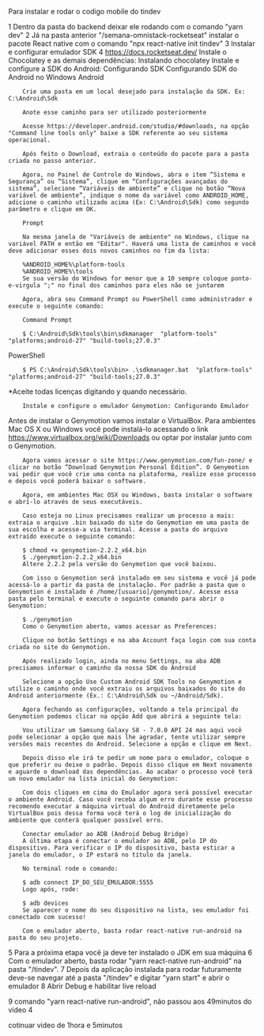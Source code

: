 Para instalar e rodar o codigo mobile do tindev

1	Dentro da pasta do backend deixar ele rodando com o comando "yarn dev"
2	Já na pasta anterior "/semana-omnistack-rocketseat" instalar o pacote React native com o comando "npx react-native init tindev"
3 	Instalar e configurar emulador SDK
4	https://docs.rocketseat.dev/
	Instale o Chocolatey e as demais dependências: Instalando chocolatey
	Instale e configure a SDK do Android: Configurando SDK
	Configurando SDK do Android no Windows
		Android

		Crie uma pasta em um local desejado para instalação da SDK. Ex: C:\Android\Sdk

		Anote esse caminho para ser utilizado posteriormente

		Acesse https://developer.android.com/studio/#downloads, na opção "Command line tools only" baixe a SDK referente ao seu sistema operacional.

		Após feito o Download, extraia o conteúdo do pacote para a pasta criada no passo anterior.

		Agora, no Painel de Controle do Windows, abra o item “Sistema e Segurança” ou “Sistema”, clique em “Configurações avançadas do sistema”, selecione “Variáveis de ambiente” e clique no botão “Nova variável de ambiente”, indique o nome da variável como ANDROID_HOME, adicione o caminho utilizado acima (Ex: C:\Android\Sdk) como segundo parâmetro e clique em OK.

		Prompt

		Na mesma janela de "Variáveis de ambiente" no Windows, clique na variável PATH e então em "Editar". Haverá uma lista de caminhos e você deve adicionar esses dois novos caminhos no fim da lista:

		%ANDROID_HOME%\platform-tools
		%ANDROID_HOME%\tools
		Se sua versão do Windows for menor que a 10 sempre coloque ponto-e-virgula ";" no final dos caminhos para eles não se juntarem

		Agora, abra seu Command Prompt ou PowerShell como administrador e execute o seguinte comando:

		Command Prompt

		$ C:\Android\Sdk\tools\bin\sdkmanager  "platform-tools" "platforms;android-27" "build-tools;27.0.3"
PowerShell

		$ PS C:\Android\Sdk\tools\bin> .\sdkmanager.bat  "platform-tools" "platforms;android-27" "build-tools;27.0.3"
*Aceite todas licenças digitando y quando necessário.

		Instale e configure o emulador Genymotion: Configurando Emulador	
Antes de instalar o Genymotion vamos instalar o VirtualBox.
Para ambientes Mac OS X ou Windows você pode instalá-lo acessando o link https://www.virtualbox.org/wiki/Downloads ou optar por instalar junto com o Genymotion.

		Agora vamos acessar o site https://www.genymotion.com/fun-zone/ e clicar no botão “Download Genymotion Personal Edition”. O Genymotion vai pedir que você crie uma conta na plataforma, realize esse processo e depois você poderá baixar o software.

		Agora, em ambientes Mac OSX ou Windows, basta instalar o software e abrí-lo através de seus executáveis.

		Caso esteja no Linux precisamos realizar um processo a mais: extraia o arquivo .bin baixado do site do Genymotion em uma pasta de sua escolha e acesse-a via terminal. Acesse a pasta do arquivo extraído execute o seguinte comando:

		$ chmod +x genymotion-2.2.2_x64.bin
		$ ./genymotion-2.2.2_x64.bin
		Altere 2.2.2 pela versão do Genymotion que você baixou.

		Com isso o Genymotion será instalado em seu sistema e você já pode acessá-lo a partir da pasta de instalação. Por padrão a pasta que o Genymotion é instalado é /home/[usuario]/genymotion/. Acesse essa pasta pelo terminal e execute o seguinte comando para abrir o Genymotion:

		$ ./genymotion
		Como o Genymotion aberto, vamos acessar as Preferences:

		Clique no botão Settings e na aba Account faça login com sua conta criada no site do Genymotion.

		Após realizado login, ainda no menu Settings, na aba ADB precisamos informar o caminho da nossa SDK do Android

		Selecione a opção Use Custom Android SDK Tools no Genymotion e utilize o caminho onde você extraiu os arquivos baixados do site do Android anteriormente (Ex.: C:\Android\Sdk ou ~/Android/Sdk).

		Agora fechando as configurações, voltando a tela principal do Genymotion podemos clicar na opção Add que abrirá a seguinte tela:

		Vou utilizar um Samsung Galaxy S8 - 7.0.0 API 24 mas aqui você pode selecionar a opção que mais lhe agradar, tente utilizar sempre versões mais recentes do Android. Selecione a opção e clique em Next.

		Depois disso ele irá te pedir um nome para o emulador, coloque o que preferir ou deixe o padrão. Depois disso clique em Next novamente e aguarde o download das dependências. Ao acabar o processo você terá um novo emulador na lista inicial do Genymotion:

		Com dois cliques em cima do Emulador agora será possível executar o ambiente Android. Caso você receba algum erro durante esse processo recomendo executar a máquina virtual do Android diretamente pelo VirtualBox pois dessa forma você terá o log de inicialização do ambiente que conterá qualquer possível erro.

		Conectar emulador ao ADB (Android Debug Bridge)
		A última etapa é conectar o emulador ao ADB, pelo IP do dispositivo. Para verificar o IP do dispositivo, basta esticar a janela do emulador, o IP estará no título da janela.

		No terminal rode o comando:

		$ adb connect IP_DO_SEU_EMULADOR:5555
		Logo após, rode:

		$ adb devices
		Se aparecer o nome do seu dispositivo na lista, seu emulador foi conectado com sucesso!

		Com o emulador aberto, basta rodar react-native run-android na pasta do seu projeto.

5	Para a próxima etapa você ja deve ter instalado o JDK em sua máquina
6	Com o emulador aberto, basta rodar "yarn react-native run-android" na pasta "/tindev".
7	Depois da aplicação instalada para rodar futuramente deve-se navegar até a pasta "/tindev" e digitar "yarn start" e abrir o emulador
8	Abrir Debug e habilitar live reload


9	comando "yarn react-native run-android", não passou aos 49minutos do video 4

cotinuar video de 1hora e 5minutos
